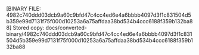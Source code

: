[BINARY FILE: 4982c740ddd03dcb9a60c9bfd47c4cc4ed6e4a6bbbb4097d3f1c831504d5b359e99d7131f75f000d10253a6a75affdaa38bd534b4ccc6188f359b132ba88]
Stored copy: docs/converted-binary/4982c740ddd03dcb9a60c9bfd47c4cc4ed6e4a6bbbb4097d3f1c831504d5b359e99d7131f75f000d10253a6a75affdaa38bd534b4ccc6188f359b132ba88
